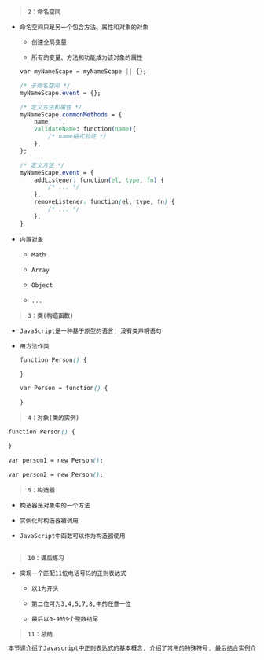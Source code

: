> **`2：命名空间`**
- `命名空间只是另一个包含方法、属性和对象的对象`

    - `创建全局变量`

    - `所有的变量、方法和功能成为该对象的属性`
    ```css
    var myNameScape = myNameScape || {};

    /* 子命名空间 */
    myNameScape.event = {};

    /* 定义方法和属性 */
    myNameScape.commonMethods = {
        name: '',
        validateName: function(name){
            /* name格式验证 */
        },
    };

    /* 定义方法 */
    myNameScape.event = {
        addListener: function(el, type, fn) {
            /* ... */
        },
        removeListener: function(el, type, fn) {
            /* ... */
        },
    }
    ```

- `内置对象`
    - `Math`

    - `Array`

    - `Object`

    - `...`

> **`3：类(构造函数)`**
- `JavaScript是一种基于原型的语言, 没有类声明语句`

- `用方法作类`
    ```css
    function Person() {

    } 

    var Person = function() {

    }
    ```

> **`4：对象(类的实例)`**
```css
function Person() {

}

var person1 = new Person();

var person2 = new Person();
```

> **`5：构造器`**
- `构造器是对象中的一个方法`

- `实例化时构造器被调用`

- `JavaScript中函数可以作为构造器使用`
    ```css
    ```

> **`10：课后练习`**
- `实现一个匹配11位电话号码的正则表达式`
    - `以1为开头`

    - `第二位可为3,4,5,7,8,中的任意一位`

    - `最后以0-9的9个整数结尾`


> **`11：总结`**
```css
本节课介绍了Javascript中正则表达式的基本概念, 介绍了常用的特殊符号, 最后结合实例介绍了正则表达式的常用方法
```